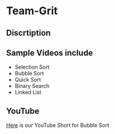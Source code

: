 # Team-Grit

## Discrtiption

## Sample Videos include 
- Selection Sort
- Bubble Sort
- Quick Sort
- Binary Search
- Linked List

## YouTube 
[Here](https://youtube.com/shorts/91o4WY-JDfY?si=vxQgvQ0D6N-hqeVh) is our YouTube Short for Bubble Sort
